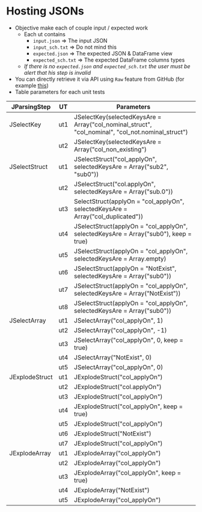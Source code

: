 # Hosting JSONs

- Objective make each of couple input / expected work
  - Each ut contains
    - `input.json` => The input JSON
    - `input_sch.txt` => Do not mind this
    - `expected.json` => The expected JSON & DataFrame view
    - `expected_sch.txt` => The expected DataFrame columns types
  - _If there is no `expected.json` and `expected_sch.txt` the user must be alert that his step is invalid_
- You can directly retrieve it via API using `Raw` feature from GitHub (for example [this](https://raw.githubusercontent.com/jjiadtgy/hosting_jsons/main/JSelectKeyExecuteStepTest/ut1/input.json))
- Table parameters for each unit tests

| JParsingStep   | UT  | Parameters                                                                                        |
|----------------|-----|---------------------------------------------------------------------------------------------------|
| JSelectKey     | ut1 | JSelectKey(selectedKeysAre = Array("col_nominal_struct", "col_nominal", "col_not.nominal_struct") |
|                | ut2 | JSelectKey(selectedKeysAre = Array("col_non_existing")                                            |
| JSelectStruct  | ut1 | JSelectStruct("col_applyOn", selectedKeysAre = Array("sub2", "sub0"))                             |
|                | ut2 | JSelectStruct("col.applyOn", selectedKeysAre = Array("sub.0"))                                    |
|                | ut3 | SelectStruct(applyOn = "col_applyOn", selectedKeysAre = Array("col_duplicated"))                  |
|                | ut4 | JSelectStruct(applyOn = "col_applyOn", selectedKeysAre = Array("sub0"), keep = true)              |
|                | ut5 | JSelectStruct(applyOn = "col_applyOn", selectedKeysAre = Array.empty)                             |
|                | ut6 | JSelectStruct(applyOn = "NotExist", selectedKeysAre = Array("sub0"))                              |
|                | ut7 | JSelectStruct(applyOn = "col_applyOn", selectedKeysAre = Array("NotExist"))                       |
|                | ut8 | JSelectStruct(applyOn = "col_applyOn", selectedKeysAre = Array("sub0"))                           |
| JSelectArray   | ut1 | JSelectArray("col_applyOn", 1)                                                                    |
|                | ut2 | JSelectArray("col_applyOn", -1)                                                                   |
|                | ut3 | JSelectArray("col_applyOn", 0, keep = true)                                                       |
|                | ut4 | JSelectArray("NotExist", 0)                                                                       |
|                | ut5 | JSelectArray("col_applyOn", 0)                                                                    |
| JExplodeStruct | ut1 | JExplodeStruct("col_applyOn")                                                                     |
|                | ut2 | JExplodeStruct("col.applyOn")                                                                     |
|                | ut3 | JExplodeStruct("col_applyOn")                                                                     |
|                | ut4 | JExplodeStruct("col_applyOn", keep = true)                                                        |
|                | ut5 | JExplodeStruct("col_applyOn")                                                                     |
|                | ut6 | JExplodeStruct("NotExist")                                                                        |
|                | ut7 | JExplodeStruct("col_applyOn")                                                                     |
| JExplodeArray  | ut1 | JExplodeArray("col_applyOn")                                                                      |
|                | ut2 | JExplodeArray("col_applyOn")                                                                      |
|                | ut3 | JExplodeArray("col_applyOn", keep = true)                                                         |
|                | ut4 | JExplodeArray("NotExist")                                                                         |
|                | ut5 | JExplodeArray("col_applyOn")                                                                      |